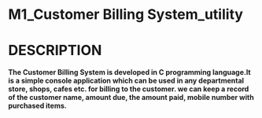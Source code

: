 # M1_Customer Billing System_utility

# DESCRIPTION

**The Customer Billing System is developed in C programming language.It is a simple console application which can be used in any departmental store, shops, cafes etc. for billing to the customer. we can keep a record of the customer name, amount due, the amount paid, mobile number with purchased items.**
